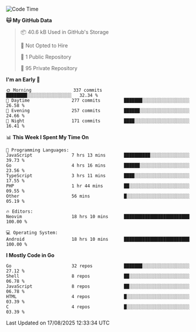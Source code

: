 
<!--START_SECTION:waka-->
![Code Time](http://img.shields.io/badge/Code%20Time-6%2C183%20hrs%2057%20mins-blue)

**🐱 My GitHub Data** 

> 📦 40.6 kB Used in GitHub's Storage 
 > 
> 🚫 Not Opted to Hire
 > 
> 📜 1 Public Repository 
 > 
> 🔑 95 Private Repository 
 > 
**I'm an Early 🐤** 

```text
🌞 Morning                337 commits         ████████░░░░░░░░░░░░░░░░░   32.34 % 
🌆 Daytime                277 commits         ███████░░░░░░░░░░░░░░░░░░   26.58 % 
🌃 Evening                257 commits         ██████░░░░░░░░░░░░░░░░░░░   24.66 % 
🌙 Night                  171 commits         ████░░░░░░░░░░░░░░░░░░░░░   16.41 % 
```


📊 **This Week I Spent My Time On** 

```text
💬 Programming Languages: 
JavaScript               7 hrs 13 mins       ██████████░░░░░░░░░░░░░░░   39.73 % 
Go                       4 hrs 16 mins       ██████░░░░░░░░░░░░░░░░░░░   23.56 % 
TypeScript               3 hrs 11 mins       ████░░░░░░░░░░░░░░░░░░░░░   17.55 % 
PHP                      1 hr 44 mins        ██░░░░░░░░░░░░░░░░░░░░░░░   09.55 % 
Other                    56 mins             █░░░░░░░░░░░░░░░░░░░░░░░░   05.19 % 

🔥 Editors: 
Neovim                   18 hrs 10 mins      █████████████████████████   100.00 % 

💻 Operating System: 
Android                  18 hrs 10 mins      █████████████████████████   100.00 % 
```

**I Mostly Code in Go** 

```text
Go                       32 repos            ███████░░░░░░░░░░░░░░░░░░   27.12 % 
Shell                    8 repos             ██░░░░░░░░░░░░░░░░░░░░░░░   06.78 % 
JavaScript               8 repos             ██░░░░░░░░░░░░░░░░░░░░░░░   06.78 % 
HTML                     4 repos             █░░░░░░░░░░░░░░░░░░░░░░░░   03.39 % 
C                        4 repos             █░░░░░░░░░░░░░░░░░░░░░░░░   03.39 % 
```




 Last Updated on 17/08/2025 12:33:34 UTC
<!--END_SECTION:waka-->
